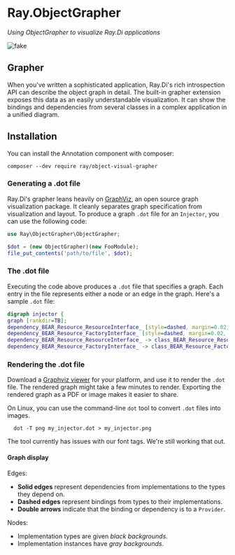 # Ray.ObjectGrapher

_Using ObjectGrapher to visualize Ray.Di applications_

![fake](https://user-images.githubusercontent.com/529021/72650686-866ec100-39c4-11ea-8b49-2d86d991dc6d.png)

## Grapher
When you've written a sophisticated application, Ray.Di's rich introspection API can describe the object graph in detail. The built-in grapher extension exposes this data as an easily understandable visualization. It can show the bindings and dependencies from several classes in a complex application in a unified diagram.

## Installation
You can install the Annotation component with composer:

```
composer --dev require ray/object-visual-grapher
```

### Generating a .dot file
Ray.Di's grapher leans heavily on [GraphViz](http://www.graphviz.org/), an open source graph visualization package. It cleanly separates graph specification from visualization and layout. To produce a graph `.dot` file for an `Injector`, you can use the following code:

```php
use Ray\ObjectGrapher\ObjectGrapher;

$dot = (new ObjectGrapher)(new FooModule);
file_put_contents('path/to/file', $dot);
```

### The .dot file
Executing the code above produces a `.dot` file that specifies a graph. Each entry in the file represents either a node or an edge in the graph. Here's a sample `.dot` file:

```dot
digraph injector {
graph [rankdir=TB];
dependency_BEAR_Resource_ResourceInterface_ [style=dashed, margin=0.02, label=<<table cellspacing="0" cellpadding="5" cellborder="0" border="0"><tr><td align="left" port="header" bgcolor="#ffffff"><font color="#000000">BEAR\\Resource\\ResourceInterface<br align="left"/></font></td></tr></table>>, shape=box]
dependency_BEAR_Resource_FactoryInterface_ [style=dashed, margin=0.02, label=<<table cellspacing="0" cellpadding="5" cellborder="0" border="0"><tr><td align="left" port="header" bgcolor="#ffffff"><font color="#000000">BEAR\\Resource\\FactoryInterface<br align="left"/></font></td></tr></table>>, shape=box]
dependency_BEAR_Resource_ResourceInterface_ -> class_BEAR_Resource_Resource [style=dashed, arrowtail=none, arrowhead=onormal]
dependency_BEAR_Resource_FactoryInterface_ -> class_BEAR_Resource_Factory [style=dashed, arrowtail=none, arrowhead=onormal]
```

### Rendering the .dot file
Download a [Graphviz viewer](http://www.graphviz.org/) for your platform, and use it to render the `.dot` file. The rendered graph might take a few minutes to render. Exporting the rendered graph as a PDF or image makes it easier to share.

On Linux, you can use the command-line `dot` tool to convert `.dot` files into images.
```shell
  dot -T png my_injector.dot > my_injector.png
```
The tool currently has issues with our font tags. We're still working that out.

#### Graph display

Edges:
   * **Solid edges** represent dependencies from implementations to the types they depend on.
   * **Dashed edges** represent bindings from types to their implementations.
   * **Double arrows** indicate that the binding or dependency is to a `Provider`.

Nodes:
   * Implementation types are given *black backgrounds*.
   * Implementation instances have *gray backgrounds*.
